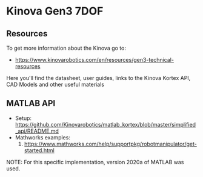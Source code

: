 # Kinova Gen3 7DOF

## Resources

To get more information about the Kinova go to:

   - https://www.kinovarobotics.com/en/resources/gen3-technical-resources

Here you'll find the datasheet, user guides, links to the Kinova Kortex API, CAD Models and other useful materials

## MATLAB API

 - Setup: https://github.com/Kinovarobotics/matlab_kortex/blob/master/simplified_api/README.md
 - Mathworks examples:
      1) https://www.mathworks.com/help/supportpkg/robotmanipulator/get-started.html
     
NOTE: For this specific implementation, version 2020a of MATLAB was used.
